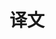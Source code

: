 ---
title: "译文"
description: ""
slug: "译文"
image: https://raw.githubusercontent.com/Arrackisarookie/images/main/life/translation.avif
---